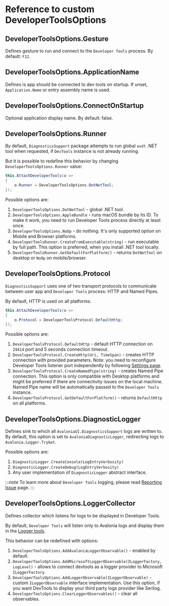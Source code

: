 # Reference to custom DeveloperToolsOptions

## DeveloperToolsOptions.Gesture

Defines gesture to run and connect to the `Developer Tools` process.
By default: `F12`.

## DeveloperToolsOptions.ApplicationName

Defines is app should be connected to dev tools on startup.
If unset, `Application.Name` or entry assembly name is used.

## DeveloperToolsOptions.ConnectOnStartup

Optional application display name.
By default: false.

## DeveloperToolsOptions.Runner

By default, `DiagnosticsSupport` package attempts to run global `avdt` .NET tool when requested, if `DevTools` instance is not already running.

But it is possible to redefine this behavior by changing `DeveloperToolsOptions.Runner` value:

```csharp
this.AttachDeveloperTools(o =>
{
    o.Runner = DeveloperToolsOptions.DotNetTool;
});
```

Possible options are:

1. `DeveloperToolsOptions.DotNetTool` - global .NET tool.
2. `DeveloperToolsOptions.AppleBundle` - runs macOS bundle by its ID. To make it work, you need to run Developer Tools process directly at least once.
3. `DeveloperToolsOptions.NoOp` - do nothing. It's only supported option on Mobile and Browser platforms.
4. `DeveloperToolsRunner.CreateFromExecutable(string)` - run executable by full path. This option is preferred, when you install .NET tool locally.
5. `DeveloperToolsRunner.GetDefaultForPlatform()` - returns `DotNetTool` on desktop or `NoOp` on mobile/browser.

## DeveloperToolsOptions.Protocol

`DiagnosticsSupport` uses one of two transport protocols to communicate between user app and `Developer Tools` process: HTTP and Named Pipes.

By default, HTTP is used on all platforms.

```csharp
this.AttachDeveloperTools(o =>
{
    o.Protocol = DeveloperToolsProtocol.DefaultHttp;
});
```

Possible options are:

1. `DeveloperToolsProtocol.DefaultHttp` - default HTTP connection on `29414` port and 5 seconds connection timeout.
2. `DeveloperToolsProtocol.CreateHttp(Uri, TimeSpan)` - creates HTTP connection with provided parameters. Note: you need to reconfigure Developer Tools listener port independently by following [Settings page](./settings.md).
3. `DeveloperToolsProtocol.CreateNamedPipe(string)` - creates Named Pipe connection. This option is only compatible with Desktop platforms and might be preferred if there are connectivity issues on the local machine. Named Pipe name will be automatically passed to the `Developer Tools` instance.
4. `DeveloperToolsProtocol.GetDefaultForPlatform()` - returns `DefaultHttp` on all platforms.

## DeveloperToolsOptions.DiagnosticLogger

Defines sink to which all `AvaloniaUI.DiagnosticsSupport` logs are written to.
By default, this option is set to `AvaloniaDiagnosticLogger`, redirecting logs to `Avalonia.Logger.TryGet`.

Possible options are:

1. `DiagnosticLogger.CreateConsole(LogEntryVerbosity)`
2. `DiagnosticLogger.CreateDebug(LogEntryVerbosity)`
3. Any user implementation of `DiagnosticLogger` abstract interface.

:::note
To learn more about `Developer Tools` logging, please read [Reporting Issue](./reporing-issue.md) page.
:::

## DeveloperToolsOptions.LoggerCollector

Defines collector which listens for logs to be displayed in Developer Tools.

By default, `Developer Tools` will listen only to Avalonia logs and display them in the [Logger tools](./tools/logs.md).

This behavior can be redefined with options:

1. `DeveloperToolsOptions.AddAvaloniaLoggerObservable()` - enabled by default.
2. `DeveloperToolsOptions.AddMicrosoftLoggerObservable(ILoggerFactory, LogLevel)` - allows to connect devtools as a logger provider to Microsoft `ILoggerFactory`.
3. `DeveloperToolsOptions.AddLoggerObservable(ILoggerObservable)` - custom `ILoggerObservable` interface implementation. Use this option, if you want DevTools to display your third party logs provider like Serilog.
4. `DeveloperToolsOptions.ClearLoggerObservables()` - clear all observables.
